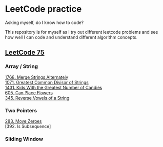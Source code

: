# LeetCode practice
Asking myself, do I know how to code?

This repository is for myself as I try out different leetcode problems and see how well I can code and understand different algorithm concepts.

## [LeetCode 75](https://leetcode.com/studyplan/leetcode-75/)
### Array / String
[1768. Merge Strings Alternately](https://github.com/jessicatwes/leetcode-practice/blob/main/LeetCode75/1768.Merge-Strings-Alternately.py)<br>
[1071. Greatest Common Divisor of Strings](https://github.com/jessicatwes/leetcode-practice/blob/main/LeetCode75/1071.Greatest-Common-Divisor.py)<br>
[1431. Kids With the Greatest Number of Candies](https://github.com/jessicatwes/leetcode-practice/blob/main/LeetCode75/1431.Kids-With-The-Greatest-Number-Of-Candies.py)<br>
[605. Can Place Flowers](https://github.com/jessicatwes/leetcode-practice/blob/main/LeetCode75/605.Can-Place-Flower.py)<br>
[345. Reverse Vowels of a String](https://github.com/jessicatwes/leetcode-practice/blob/main/LeetCode75/345.reverse-vowels-of-a-string.py)

### Two Pointers
[283. Move Zeroes](https://github.com/jessicatwes/leetcode-practice/blob/main/LeetCode75/283.Move-Zereos.py)<br>
[392. Is Subsequence]

### Sliding Window
